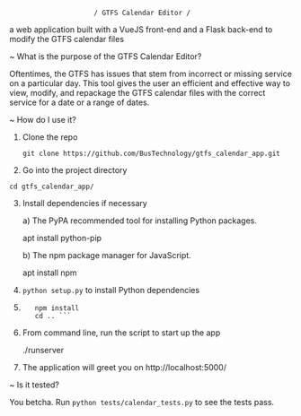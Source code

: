                          / GTFS Calendar Editor /

  a web application built with a VueJS front-end and a Flask back-end to modify the GTFS calendar files


~ What is the purpose of the GTFS Calendar Editor?

Oftentimes, the GTFS has issues that stem from incorrect or missing service on a particular day. This tool gives the user an efficient and effective way to view, modify, and repackage the GTFS calendar files with the correct service for a date or a range of dates.  

~ How do I use it?

1. Clone the repo

   `git clone https://github.com/BusTechnology/gtfs_calendar_app.git`

2. Go into the project directory

  `cd gtfs_calendar_app/`

3. Install dependencies if necessary

    a)  The PyPA recommended tool for installing Python packages.

      apt install python-pip

    b)  The npm package manager for JavaScript.

      apt install npm

4. `python setup.py` to install Python dependencies

5. ```cd gtfs_editor
      npm install
      cd .. ```

4. From command line, run the script to start up the app

   ./runserver

5. The application will greet you on
   http://localhost:5000/

~ Is it tested?

You betcha.  Run `python tests/calendar_tests.py` to see
the tests pass.
